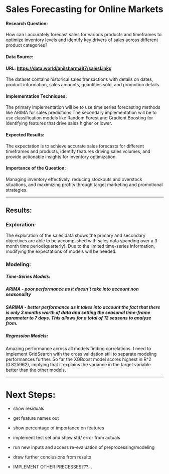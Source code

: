 # Sales Forecasting for Online Markets

#### Research Question:

How can I accurately forecast sales for various products and timeframes to optimize inventory levels and identify key drivers of sales across different product categories?

#### Data Source:

#### URL: https://data.world/anilsharma87/salesLinks

The dataset contains historical sales transactions with details on dates, product information, sales amounts, quantities sold, and promotion details.

#### Implementation Techniques: 

The primary implementation will be to use time series forecasting methods like ARIMA for sales predictions
The secondary implementation will be to use classification models like Random Forest and Gradient Boosting for identifying features that drive sales higher or lower.

#### Expected Results: 

The expectation is to achieve accurate sales forecasts for different timeframes and products, identify features driving sales volumes, and provide actionable insights for inventory optimization.

#### Importance of the Question: 

Managing inventory effectively, reducing stockouts and overstock situations, and maximizing profits through target marketing and promotional strategies.

---
## Results:

### Exploration:
The exploration of the sales data shows the primary and secondary objectives are able to be accomplished with sales data spanding over a 3 month time period(quarterly). Due to the limited time-series information, modifying the expectations of models will be needed.

### Modeling:
##### Time-Series Models:
##### **ARIMA** - poor performance as it doesn't take into account non seasonality

##### **SARIMA** - better performance as it takes into account the fact that there is only 3 months worth of data and setting the seasonal time-frame parameter to 7 days. This allows for a total of 12 seasons to analyze from.

##### Regression Models:
Amazing performance across all models finding correlations.
I need to implement GridSearch with the cross validation still to separate modeling performances further.
So far the XGBoost model scores highest in R^2 (0.825962), implying that it explains the variance in the target variable better than the other models.

---
# Next Steps:
- show residuals
- get feature names out
- show percentage of importance on features
- implement test set and show std/ error from actuals
- run new inputs and access re-evaluation of preprocessing/modeling
- draw further conclusions from results

- IMPLEMENT OTHER PRECESSES???...

